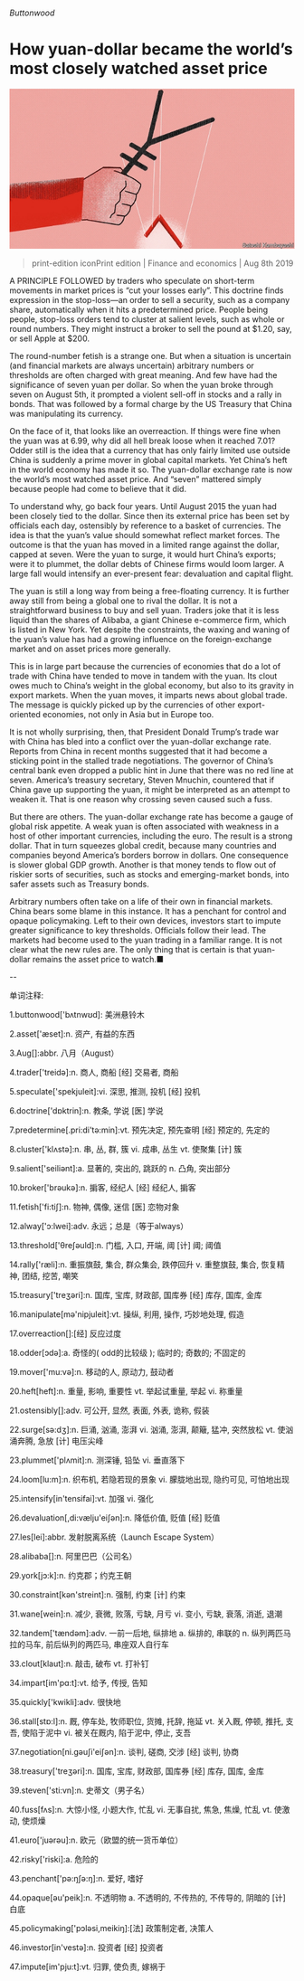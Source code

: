 ###### Buttonwood

# How yuan-dollar became the world’s most closely watched asset price 

![image](images/20190810_FND002_0.jpg) 

> print-edition iconPrint edition | Finance and economics | Aug 8th 2019 

A  PRINCIPLE FOLLOWED by traders who speculate on short-term movements in market prices is “cut your losses early”. This doctrine finds expression in the stop-loss—an order to sell a security, such as a company share, automatically when it hits a predetermined price. People being people, stop-loss orders tend to cluster at salient levels, such as whole or round numbers. They might instruct a broker to sell the pound at $1.20, say, or sell Apple at $200. 

The round-number fetish is a strange one. But when a situation is uncertain (and financial markets are always uncertain) arbitrary numbers or thresholds are often charged with great meaning. And few have had the significance of seven yuan per dollar. So when the yuan broke through seven on August 5th, it prompted a violent sell-off in stocks and a rally in bonds. That was followed by a formal charge by the US Treasury that China was manipulating its currency. 

On the face of it, that looks like an overreaction. If things were fine when the yuan was at 6.99, why did all hell break loose when it reached 7.01? Odder still is the idea that a currency that has only fairly limited use outside China is suddenly a prime mover in global capital markets. Yet China’s heft in the world economy has made it so. The yuan-dollar exchange rate is now the world’s most watched asset price. And “seven” mattered simply because people had come to believe that it did. 

To understand why, go back four years. Until August 2015 the yuan had been closely tied to the dollar. Since then its external price has been set by officials each day, ostensibly by reference to a basket of currencies. The idea is that the yuan’s value should somewhat reflect market forces. The outcome is that the yuan has moved in a limited range against the dollar, capped at seven. Were the yuan to surge, it would hurt China’s exports; were it to plummet, the dollar debts of Chinese firms would loom larger. A large fall would intensify an ever-present fear: devaluation and capital flight. 

The yuan is still a long way from being a free-floating currency. It is further away still from being a global one to rival the dollar. It is not a straightforward business to buy and sell yuan. Traders joke that it is less liquid than the shares of Alibaba, a giant Chinese e-commerce firm, which is listed in New York. Yet despite the constraints, the waxing and waning of the yuan’s value has had a growing influence on the foreign-exchange market and on asset prices more generally. 

This is in large part because the currencies of economies that do a lot of trade with China have tended to move in tandem with the yuan. Its clout owes much to China’s weight in the global economy, but also to its gravity in export markets. When the yuan moves, it imparts news about global trade. The message is quickly picked up by the currencies of other export-oriented economies, not only in Asia but in Europe too. 

It is not wholly surprising, then, that President Donald Trump’s trade war with China has bled into a conflict over the yuan-dollar exchange rate. Reports from China in recent months suggested that it had become a sticking point in the stalled trade negotiations. The governor of China’s central bank even dropped a public hint in June that there was no red line at seven. America’s treasury secretary, Steven Mnuchin, countered that if China gave up supporting the yuan, it might be interpreted as an attempt to weaken it. That is one reason why crossing seven caused such a fuss. 

But there are others. The yuan-dollar exchange rate has become a gauge of global risk appetite. A weak yuan is often associated with weakness in a host of other important currencies, including the euro. The result is a strong dollar. That in turn squeezes global credit, because many countries and companies beyond America’s borders borrow in dollars. One consequence is slower global GDP growth. Another is that money tends to flow out of riskier sorts of securities, such as stocks and emerging-market bonds, into safer assets such as Treasury bonds. 

Arbitrary numbers often take on a life of their own in financial markets. China bears some blame in this instance. It has a penchant for control and opaque policymaking. Left to their own devices, investors start to impute greater significance to key thresholds. Officials follow their lead. The markets had become used to the yuan trading in a familiar range. It is not clear what the new rules are. The only thing that is certain is that yuan-dollar remains the asset price to watch.■ 

-- 

 单词注释:

1.buttonwood['bʌtnwʊd]: 美洲悬铃木 

2.asset['æset]:n. 资产, 有益的东西 

3.Aug[]:abbr. 八月（August） 

4.trader['treidә]:n. 商人, 商船 [经] 交易者, 商船 

5.speculate['spekjuleit]:vi. 深思, 推测, 投机 [经] 投机 

6.doctrine['dɒktrin]:n. 教条, 学说 [医] 学说 

7.predetermine[.pri:di'tә:min]:vt. 预先决定, 预先查明 [经] 预定的, 先定的 

8.cluster['klʌstә]:n. 串, 丛, 群, 簇 vi. 成串, 丛生 vt. 使聚集 [计] 簇 

9.salient['seiliәnt]:a. 显著的, 突出的, 跳跃的 n. 凸角, 突出部分 

10.broker['brәukә]:n. 掮客, 经纪人 [经] 经纪人, 掮客 

11.fetish['fi:tiʃ]:n. 物神, 偶像, 迷信 [医] 恋物对象 

12.alway['ɔ:lwei]:adv. 永远；总是（等于always） 

13.threshold['θreʃәuld]:n. 门槛, 入口, 开端, 阈 [计] 阈; 阈值 

14.rally['ræli]:n. 重振旗鼓, 集合, 群众集会, 跌停回升 v. 重整旗鼓, 集合, 恢复精神, 团结, 挖苦, 嘲笑 

15.treasury['treʒәri]:n. 国库, 宝库, 财政部, 国库券 [经] 库存, 国库, 金库 

16.manipulate[mә'nipjuleit]:vt. 操纵, 利用, 操作, 巧妙地处理, 假造 

17.overreaction[]:[经] 反应过度 

18.odder[ɔdə]:a. 奇怪的( odd的比较级 ); 临时的; 奇数的; 不固定的 

19.mover['mu:vә]:n. 移动的人, 原动力, 鼓动者 

20.heft[heft]:n. 重量, 影响, 重要性 vt. 举起试重量, 举起 vi. 称重量 

21.ostensibly[]:adv. 可公开, 显然, 表面, 外表, 诡称, 假装 

22.surge[sә:dʒ]:n. 巨涌, 汹涌, 澎湃 vi. 汹涌, 澎湃, 颠簸, 猛冲, 突然放松 vt. 使汹涌奔腾, 急放 [计] 电压尖峰 

23.plummet['plʌmit]:n. 测深锤, 铅坠 vi. 垂直落下 

24.loom[lu:m]:n. 织布机, 若隐若现的景象 vi. 朦胧地出现, 隐约可见, 可怕地出现 

25.intensify[in'tensifai]:vt. 加强 vi. 强化 

26.devaluation[,di:vælju'eiʃәn]:n. 降低价值, 贬值 [经] 贬值 

27.les[lei]:abbr. 发射脱离系统（Launch Escape System） 

28.alibaba[]:n. 阿里巴巴（公司名） 

29.york[jɔ:k]:n. 约克郡；约克王朝 

30.constraint[kәn'streint]:n. 强制, 约束 [计] 约束 

31.wane[wein]:n. 减少, 衰微, 败落, 亏缺, 月亏 vi. 变小, 亏缺, 衰落, 消逝, 退潮 

32.tandem['tændәm]:adv. 一前一后地, 纵排地 a. 纵排的, 串联的 n. 纵列两匹马拉的马车, 前后纵列的两匹马, 串座双人自行车 

33.clout[klaut]:n. 敲击, 破布 vt. 打补钉 

34.impart[im'pɑ:t]:vt. 给予, 传授, 告知 

35.quickly['kwikli]:adv. 很快地 

36.stall[stɒ:l]:n. 厩, 停车处, 牧师职位, 货摊, 托辞, 拖延 vt. 关入厩, 停顿, 推托, 支吾, 使陷于泥中 vi. 被关在厩内, 陷于泥中, 停止, 支吾 

37.negotiation[ni.gәuʃi'eiʃәn]:n. 谈判, 磋商, 交涉 [经] 谈判, 协商 

38.treasury['treʒәri]:n. 国库, 宝库, 财政部, 国库券 [经] 库存, 国库, 金库 

39.steven['sti:vn]:n. 史蒂文（男子名） 

40.fuss[fʌs]:n. 大惊小怪, 小题大作, 忙乱 vi. 无事自扰, 焦急, 焦燥, 忙乱 vt. 使激动, 使烦燥 

41.euro['juәrәu]:n. 欧元（欧盟的统一货币单位） 

42.risky['riski]:a. 危险的 

43.penchant['pә:ŋʃә:ŋ]:n. 爱好, 嗜好 

44.opaque[әu'peik]:n. 不透明物 a. 不透明的, 不传热的, 不传导的, 阴暗的 [计] 白底 

45.policymaking['pɔlәsi,meikiŋ]:[法] 政策制定者, 决策人 

46.investor[in'vestә]:n. 投资者 [经] 投资者 

47.impute[im'pju:t]:vt. 归罪, 使负责, 嫁祸于 

